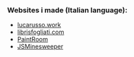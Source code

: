 ### Websites i made (Italian language):
- [lucarusso.work](https://lucarusso.work/)
- [librisfogliati.com](https://librisfogliati.com/)
- [PaintRoom](https://zwolfrost.github.io/Paint-Room/)
- [JSMinesweeper](https://zwolfrost.github.io/JSMinesweeper/)
